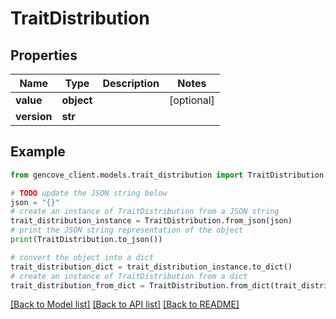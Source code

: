 # TraitDistribution


## Properties

Name | Type | Description | Notes
------------ | ------------- | ------------- | -------------
**value** | **object** |  | [optional]
**version** | **str** |  |

## Example

```python
from gencove_client.models.trait_distribution import TraitDistribution

# TODO update the JSON string below
json = "{}"
# create an instance of TraitDistribution from a JSON string
trait_distribution_instance = TraitDistribution.from_json(json)
# print the JSON string representation of the object
print(TraitDistribution.to_json())

# convert the object into a dict
trait_distribution_dict = trait_distribution_instance.to_dict()
# create an instance of TraitDistribution from a dict
trait_distribution_from_dict = TraitDistribution.from_dict(trait_distribution_dict)
```
[[Back to Model list]](../README.md#documentation-for-models) [[Back to API list]](../README.md#documentation-for-api-endpoints) [[Back to README]](../README.md)
